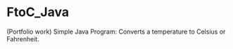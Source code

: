 FtoC_Java
=========

(Portfolio work) Simple Java Program: Converts a temperature to Celsius or Fahrenheit.
